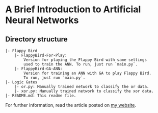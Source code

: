 # A Brief Introduction to Artificial Neural Networks

## Directory structure

```
|- Flappy Bird
	|- FlappyBird-For-Play: 
		Version for playing the Flappy Bird with same settings
		used to train the ANN. To run, just run `main.py`.
	|- FlappyBird-GA-ANN: 
		Version for training an ANN with GA to play Flappy Bird.
		To run, just run `main.py`.
|- Logic Gates
	|- or.py: Manually trained network to classify the or data.
	|- xor.py: Manually trained network to classify the xor data.
|- README.md: This readme file.
```

For further information, read the article posted on [my website](https://viniciusarruda.github.io/projects/brief-introduction-ann/).

